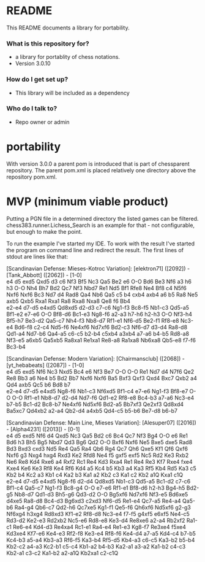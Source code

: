 # README #

This README documents a library for portability.

### What is this repository for? ###

* a library for portablity of chess notations.
* Version 3.0.10

### How do I get set up? ###

* This library will be included as a dependency

### Who do I talk to? ###

* Repo owner or admin

# portability #

With version 3.0.0 a parent pom is introduced that is part of chessparent repository.
The parent pom.xml is placed relatively one directory above the repository pom.xml.

# MVP (minimum viable product) #

Putting a PGN file in a determined directory the listed games can be filtered.
chess383.runner.Lichess_Search is an example for that - not configurable, but enough to make the point.

To run the example I've started my IDE.
To work with the result I've started the program on command line and redirect the result. The first lines of
stdout are lines like that:

[Scandinavian Defense: Mieses-Kotroc Variation]:  [elektron71] ([2092]) - [Tank_Abbott] ([2062]) - [1-0]   
e4 d5 exd5 Qxd5 d3 c6 Nf3 Bf5 Nc3 Qa5 Be2 e6 O-O Bd6 Be3 Nf6 a3 h6 h3 O-O Nh4 Bh7 Bd2 Qc7 Nf3 Nbd7 Re1 Nd5 Bf1 Rfe8 Ne4 Bf8 c4 N5f6 Nxf6 Nxf6 Bc3 Nd7 d4 Rad8 Qa4 Nb6 Qa5 c5 b4 cxb4 axb4 a6 b5 Ra8 Ne5 axb5 Qxb5 Rxa1 Rxa1 Ra8 Rxa8 Nxa8 Qe8 f6 Bb4   
e2-e4  d7-d5  e4xd5 Qd8xd5  d2-d3  c7-c6 Ng1-f3 Bc8-f5 Nb1-c3 Qd5-a5 Bf1-e2  e7-e6 O-O Bf8-d6 Bc1-e3 Ng8-f6  a2-a3  h7-h6  h2-h3 O-O Nf3-h4 Bf5-h7 Be3-d2 Qa5-c7 Nh4-f3 Nb8-d7 Rf1-e1 Nf6-d5 Be2-f1 Rf8-e8 Nc3-e4 Bd6-f8  c2-c4 Nd5-f6 Ne4xf6 Nd7xf6 Bd2-c3 Nf6-d7  d3-d4 Ra8-d8 Qd1-a4 Nd7-b6 Qa4-a5  c6-c5  b2-b4  c5xb4  a3xb4  a7-a6  b4-b5 Rd8-a8 Nf3-e5  a6xb5 Qa5xb5 Ra8xa1 Re1xa1 Re8-a8 Ra1xa8 Nb6xa8 Qb5-e8  f7-f6 Bc3-b4

[Scandinavian Defense: Modern Variation]:  [Chairmansclub] ([2068]) - [yt_hebabeats] ([2087]) - [1-0]   
e4 d5 exd5 Nf6 Nc3 Nxd5 Bc4 e6 Nf3 Be7 O-O O-O Re1 Nd7 d4 N7f6 Qe2 Re8 Bb3 a6 Ne4 b5 Bd2 Bb7 Nxf6 Nxf6 Ba5 Bxf3 Qxf3 Qxd4 Bxc7 Qxb2 a4 Qd4 axb5 Qc5 b6 Bd8 b7   
e2-e4  d7-d5  e4xd5 Ng8-f6 Nb1-c3 Nf6xd5 Bf1-c4  e7-e6 Ng1-f3 Bf8-e7 O-O O-O Rf1-e1 Nb8-d7  d2-d4 Nd7-f6 Qd1-e2 Rf8-e8 Bc4-b3  a7-a6 Nc3-e4  b7-b5 Bc1-d2 Bc8-b7 Ne4xf6 Nd5xf6 Bd2-a5 Bb7xf3 Qe2xf3 Qd8xd4 Ba5xc7 Qd4xb2  a2-a4 Qb2-d4  a4xb5 Qd4-c5  b5-b6 Be7-d8  b6-b7

[Scandinavian Defense: Main Line, Mieses Variation]:  [Alesuper07] ([2016]) - [Alpha4231] ([2013]) - [0-1]   
e4 d5 exd5 Nf6 d4 Qxd5 Nc3 Qa5 Bd2 c6 Bc4 Qc7 Nf3 Bg4 O-O e6 Re1 Bd6 h3 Bh5 Bg5 Nbd7 Qd3 Bg6 Qd2 O-O Bxf6 Nxf6 Ne5 Bxe5 dxe5 Rad8 Bd3 Bxd3 cxd3 Nd5 Re4 Qa5 Ra4 Qb6 Rg4 Qc7 Qh6 Qxe5 Kf1 Qf6 Qxf6 Nxf6 g3 Nxg4 hxg4 Rxd3 Ke2 Rfd8 Ne4 f5 gxf5 exf5 Nc5 Rd2 Ke3 Rxb2 Ne6 Re8 Kd4 Rxe6 a4 Rxf2 Rc1 Re4 Kd3 Rxa4 Re1 Re4 Re3 Kf7 Rxe4 fxe4 Kxe4 Ke6 Ke3 Rf8 Ke4 Rf6 Kd4 a5 Kc4 b5 Kb3 a4 Ka3 Rf5 Kb4 Rd5 Ka3 c5 Kb2 b4 Kc2 a3 Kb1 c4 Ka2 b3 Ka1 a2 Kb2 c3 Ka1 c2 Kb2 a1Q Kxa1 c1Q   
e2-e4  d7-d5  e4xd5 Ng8-f6  d2-d4 Qd8xd5 Nb1-c3 Qd5-a5 Bc1-d2  c7-c6 Bf1-c4 Qa5-c7 Ng1-f3 Bc8-g4 O-O  e7-e6 Rf1-e1 Bf8-d6  h2-h3 Bg4-h5 Bd2-g5 Nb8-d7 Qd1-d3 Bh5-g6 Qd3-d2 O-O Bg5xf6 Nd7xf6 Nf3-e5 Bd6xe5  d4xe5 Ra8-d8 Bc4-d3 Bg6xd3  c2xd3 Nf6-d5 Re1-e4 Qc7-a5 Re4-a4 Qa5-b6 Ra4-g4 Qb6-c7 Qd2-h6 Qc7xe5 Kg1-f1 Qe5-f6 Qh6xf6 Nd5xf6  g2-g3 Nf6xg4  h3xg4 Rd8xd3 Kf1-e2 Rf8-d8 Nc3-e4  f7-f5  g4xf5  e6xf5 Ne4-c5 Rd3-d2 Ke2-e3 Rd2xb2 Nc5-e6 Rd8-e8 Ke3-d4 Re8xe6  a2-a4 Rb2xf2 Ra1-c1 Re6-e4 Kd4-d3 Re4xa4 Rc1-e1 Ra4-e4 Re1-e3 Kg8-f7 Re3xe4  f5xe4 Kd3xe4 Kf7-e6 Ke4-e3 Rf2-f8 Ke3-e4 Rf8-f6 Ke4-d4  a7-a5 Kd4-c4  b7-b5 Kc4-b3  a5-a4 Kb3-a3 Rf6-f5 Ka3-b4 Rf5-d5 Kb4-a3  c6-c5 Ka3-b2  b5-b4 Kb2-c2  a4-a3 Kc2-b1  c5-c4 Kb1-a2  b4-b3 Ka2-a1  a3-a2 Ka1-b2  c4-c3 Kb2-a1  c3-c2 Ka1-b2  a2-a1Q Kb2xa1  c2-c1Q


